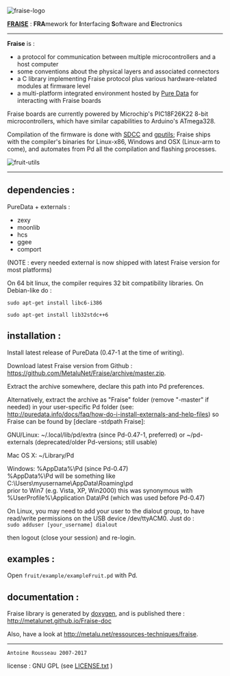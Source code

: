 ![fraise-logo](http://metalu.net/IMG/png/siteon0.png)

[<b>FRAISE</b>](https://github.com/MetaluNet/Fraise) : <b>FRA</b>mework for <b>I</b>nterfacing <b>S</b>oftware and <b>E</b>lectronics

--------------------------------

**Fraise** is :


-	a protocol for communication between multiple microcontrollers and a host computer
-	some conventions about the physical layers and associated connectors
-	a C library implementing Fraise protocol plus various hardware-related modules at firmware level 
-	a multi-platform integrated environment hosted by [Pure Data](http://www.puredata.info) for interacting with Fraise boards

Fraise boards are currently powered by Microchip's PIC18F26K22 8-bit microcontrollers, which have similar capabilities to Arduino's ATmega328.  

Compilation of the firmware is done with [SDCC](http://sdcc.sourceforge.net) and [gputils](http://gputils.sourceforge.net); Fraise ships with the compiler's binaries for Linux-x86, Windows and OSX (Linux-arm to come), and automates from Pd all the compilation and flashing processes.

![fruit-utils](http://metalu.net/local/cache-vignettes/L321xH101/fruit_utils-30b1e.png)

--------------------------------

## dependencies :

PureData + externals :

-	zexy
-	moonlib 
-	hcs 
-	ggee 
-	comport

(NOTE : every needed external is now shipped with latest Fraise version for most platforms)


On 64 bit linux, the compiler requires 32 bit compatibility libraries.
On Debian-like do :

`sudo apt-get install libc6-i386`

`sudo apt-get install lib32stdc++6`

## installation :

Install latest release of PureData (0.47-1 at the time of writing).

Download latest Fraise version from Github : <https://github.com/MetaluNet/Fraise/archive/master.zip>.

Extract the archive somewhere, declare this path into Pd preferences.

Alternatively, extract the archive as "Fraise" folder (remove "-master" if needed) in your user-specific Pd folder (see: http://puredata.info/docs/faq/how-do-i-install-externals-and-help-files) so Fraise can be found by [declare -stdpath Fraise]: 

GNU/Linux: ~/.local/lib/pd/extra (since Pd-0.47-1, preferred) or ~/pd-externals (deprecated/older Pd-versions; still usable) 

Mac OS X: ~/Library/Pd 

Windows: %AppData%\Pd (since Pd-0.47)  
        %AppData%\Pd will be something like C:\Users\myusername\AppData\Roaming\pd  
        prior to Win7 (e.g. Vista, XP, Win2000) this was synonymous with %UserProfile%\Application Data\Pd (which was used before Pd-0.47) 


On Linux, you may need to add your user to the dialout group, 
to have read/write permissions on the USB device /dev/ttyACM0. Just do :   
`sudo adduser [your_username] dialout`

then logout (close your session) and re-login.


## examples :

Open `fruit/example/exampleFruit.pd` with Pd.

## documentation :

Fraise library is generated by [doxygen](http://www.stack.nl/~dimitri/doxygen/), and is published there : http://metalunet.github.io/Fraise-doc

Also, have a look at <http://metalu.net/ressources-techniques/fraise>.

--------------------------------
	Antoine Rousseau 2007-2017
license : GNU GPL (see [LICENSE.txt](LICENSE.txt) )
